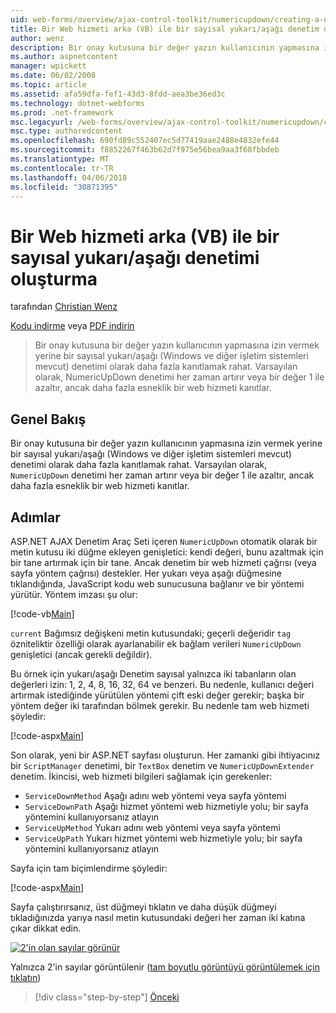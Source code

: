```yaml
---
uid: web-forms/overview/ajax-control-toolkit/numericupdown/creating-a-numeric-up-down-control-with-a-web-service-backend-vb
title: Bir Web hizmeti arka (VB) ile bir sayısal yukarı/aşağı denetim oluşturma | Microsoft Docs
author: wenz
description: Bir onay kutusuna bir değer yazın kullanıcının yapmasına izin vermek yerine bir sayısal yukarı/aşağı (Windows ve diğer işletim sistemleri mevcut) denetimi olarak daha fazla c kanıtlamak...
ms.author: aspnetcontent
manager: wpickett
ms.date: 06/02/2008
ms.topic: article
ms.assetid: afa59dfa-fef1-43d3-8fdd-aea3be36ed3c
ms.technology: dotnet-webforms
ms.prod: .net-framework
msc.legacyurl: /web-forms/overview/ajax-control-toolkit/numericupdown/creating-a-numeric-up-down-control-with-a-web-service-backend-vb
msc.type: authoredcontent
ms.openlocfilehash: 690fd89c552407ec5d77419aae2488e4832efe44
ms.sourcegitcommit: f8852267f463b62d7f975e56bea9aa3f68fbbdeb
ms.translationtype: MT
ms.contentlocale: tr-TR
ms.lasthandoff: 04/06/2018
ms.locfileid: "30871395"
---
```

<a name="creating-a-numeric-updown-control-with-a-web-service-backend-vb"></a>Bir Web hizmeti arka (VB) ile bir sayısal yukarı/aşağı denetimi oluşturma
====================
tarafından [Christian Wenz](https://github.com/wenz)

[Kodu indirme](http://download.microsoft.com/download/9/3/f/93f8daea-bebd-4821-833b-95205389c7d0/numericupdown1.vb.zip) veya [PDF indirin](http://download.microsoft.com/download/2/d/c/2dc10e34-6983-41d4-9c08-f78f5387d32b/numericupdown1VB.pdf)

> Bir onay kutusuna bir değer yazın kullanıcının yapmasına izin vermek yerine bir sayısal yukarı/aşağı (Windows ve diğer işletim sistemleri mevcut) denetimi olarak daha fazla kanıtlamak rahat. Varsayılan olarak, NumericUpDown denetimi her zaman artırır veya bir değer 1 ile azaltır, ancak daha fazla esneklik bir web hizmeti kanıtlar.


## <a name="overview"></a>Genel Bakış

Bir onay kutusuna bir değer yazın kullanıcının yapmasına izin vermek yerine bir sayısal yukarı/aşağı (Windows ve diğer işletim sistemleri mevcut) denetimi olarak daha fazla kanıtlamak rahat. Varsayılan olarak, `NumericUpDown` denetimi her zaman artırır veya bir değer 1 ile azaltır, ancak daha fazla esneklik bir web hizmeti kanıtlar.

## <a name="steps"></a>Adımlar

ASP.NET AJAX Denetim Araç Seti içeren `NumericUpDown` otomatik olarak bir metin kutusu iki düğme ekleyen genişletici: kendi değeri, bunu azaltmak için bir tane artırmak için bir tane. Ancak denetim bir web hizmeti çağrısı (veya sayfa yöntem çağrısı) destekler. Her yukarı veya aşağı düğmesine tıklandığında, JavaScript kodu web sunucusuna bağlanır ve bir yöntemi yürütür. Yöntem imzası şu olur:

[!code-vb[Main](creating-a-numeric-up-down-control-with-a-web-service-backend-vb/samples/sample1.vb)]

`current` Bağımsız değişkeni metin kutusundaki; geçerli değeridir `tag` özniteliktir özelliği olarak ayarlanabilir ek bağlam verileri `NumericUpDown` genişletici (ancak gerekli değildir).

Bu örnek için yukarı/aşağı Denetim sayısal yalnızca iki tabanların olan değerleri izin: 1, 2, 4, 8, 16, 32, 64 ve benzeri. Bu nedenle, kullanıcı değeri artırmak istediğinde yürütülen yöntemi çift eski değer gerekir; başka bir yöntem değer iki tarafından bölmek gerekir. Bu nedenle tam web hizmeti şöyledir:

[!code-aspx[Main](creating-a-numeric-up-down-control-with-a-web-service-backend-vb/samples/sample2.aspx)]

Son olarak, yeni bir ASP.NET sayfası oluşturun. Her zamanki gibi ihtiyacınız bir `ScriptManager` denetimi, bir `TextBox` denetim ve `NumericUpDownExtender` denetim. İkincisi, web hizmeti bilgileri sağlamak için gerekenler:

- `ServiceDownMethod` Aşağı adını web yöntemi veya sayfa yöntemi
- `ServiceDownPath` Aşağı hizmet yöntemi web hizmetiyle yolu; bir sayfa yöntemini kullanıyorsanız atlayın
- `ServiceUpMethod` Yukarı adını web yöntemi veya sayfa yöntemi
- `ServiceUpPath` Yukarı hizmet yöntemi web hizmetiyle yolu; bir sayfa yöntemini kullanıyorsanız atlayın

Sayfa için tam biçimlendirme şöyledir:

[!code-aspx[Main](creating-a-numeric-up-down-control-with-a-web-service-backend-vb/samples/sample3.aspx)]

Sayfa çalıştırırsanız, üst düğmeyi tıklatın ve daha düşük düğmeyi tıkladığınızda yarıya nasıl metin kutusundaki değeri her zaman iki katına çıkar dikkat edin.


[![2'in olan sayılar görünür](creating-a-numeric-up-down-control-with-a-web-service-backend-vb/_static/image2.png)](creating-a-numeric-up-down-control-with-a-web-service-backend-vb/_static/image1.png)

Yalnızca 2'in sayılar görüntülenir ([tam boyutlu görüntüyü görüntülemek için tıklatın](creating-a-numeric-up-down-control-with-a-web-service-backend-vb/_static/image3.png))

> [!div class="step-by-step"]
> [Önceki](creating-a-numeric-up-down-control-with-a-web-service-backend-cs.md)
